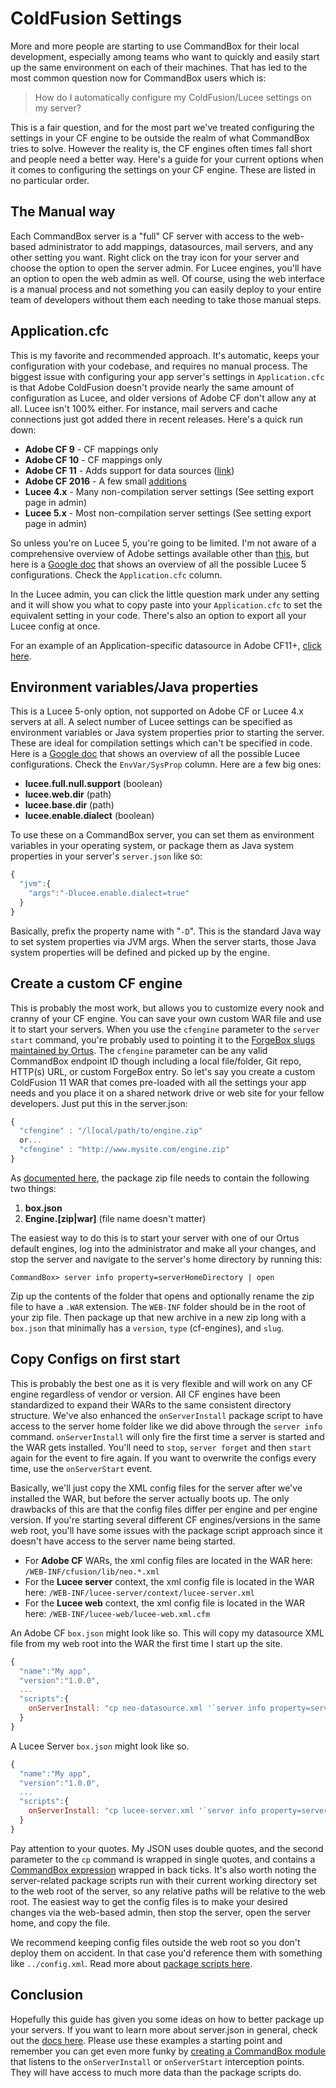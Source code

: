 # ColdFusion Settings

More and more people are starting to use CommandBox for their local development, especially among teams who want to quickly and easily start up the same environment on each of their machines.  That has led to the most common question now for CommandBox users which is:

> How do I automatically configure my ColdFusion/Lucee settings on my server?

This is a fair question, and for the most part we've treated configuring the settings in your CF engine to be outside the realm of what CommandBox tries to solve.  However the reality is, the CF engines often times fall short and people need a better way.  Here's a guide for your current options when it comes to configuring the settings on your CF engine.  These are listed in no particular order.

## The Manual way
Each CommandBox server is a "full" CF server with access to the web-based administrator to add mappings, datasources, mail servers, and any other setting you want.  Right click on the tray icon for your server and choose the option to open the server admin.  For Lucee engines, you'll have an option to open the web admin as well.  Of course, using the web interface is a manual process and not something you can easily deploy to your entire team of developers without them each needing to take those manual steps.  

## Application.cfc
This is my favorite and recommended approach.  It's automatic, keeps your configuration with your codebase, and requires no manual process.  The biggest issue with configuring your app server's settings in `Application.cfc` is that Adobe ColdFusion doesn't provide nearly the same amount of configuration as Lucee, and older versions of Adobe CF don't allow any at all.  Lucee isn't 100% either.  For instance, mail servers and cache connections just got added there in recent releases.  Here's a quick run down:

* **Adobe CF 9** - CF mappings only
* **Adobe CF 10** - CF mappings only
* **Adobe CF 11** - Adds support for data sources ([link](http://blogs.coldfusion.com/post.cfm/application-datasources-in-coldfusion))
* **Adobe CF 2016** - A few small [additions](http://cfdocs.org/application-cfc)
* **Lucee 4.x** - Many non-compilation server settings (See setting export page in admin)
* **Lucee 5.x** - Most non-compilation server settings (See setting export page in admin)

So unless you're on Lucee 5, you're going to be limited.  I'm not aware of a comprehensive overview of Adobe settings available other than [this](http://cfdocs.org/application-cfc), but here is a [Google doc](https://docs.google.com/spreadsheets/d/10s-nn_FsoSD_RiLwjYZICacCoC386SjkEGT3pOfBJVU/edit?usp=sharing) that shows an overview of all the possible Lucee 5 configurations.  Check the `Application.cfc` column.  

In the Lucee admin, you can click the little question mark under any setting and it will show you what to copy paste into your `Application.cfc` to set the equivalent setting in your code. There's also an option to export all your Lucee config at once.

For an example of an Application-specific datasource in Adobe CF11+, [click here](https://github.com/foundeo/cfml-security-training/blob/master/wwwroot/Application.cfc#L15-L22).

## Environment variables/Java properties
This is a Lucee 5-only option, not supported on Adobe CF or Lucee 4.x servers at all.  A select number of Lucee settings can be specified as environment variables or Java system properties prior to starting the server.  These are ideal for compilation settings which can't be specified in code.  Here is a [Google doc](https://docs.google.com/spreadsheets/d/10s-nn_FsoSD_RiLwjYZICacCoC386SjkEGT3pOfBJVU/edit?usp=sharing) that shows an overview of all the possible Lucee configurations.  Check the `EnvVar/SysProp` column.  Here are a few big ones:

* **lucee.full.null.support** (boolean)
* **lucee.web.dir** (path)
* **lucee.base.dir** (path)
* **lucee.enable.dialect** (boolean)

To use these on a CommandBox server, you can set them as environment variables in your operating system, or package them as Java system properties in your server's `server.json` like so:

```js
{
  "jvm":{
    "args":"-Dlucee.enable.dialect=true"
  }
}
```

Basically, prefix the property name with "`-D`".  This is the standard Java way to set system properties via JVM args.  When the server starts, those Java system properties will be defined and picked up by the engine.

## Create a custom CF engine
This is probably the most work, but allows you to customize every nook and cranny of your CF engine.  You can save your own custom WAR file and use it to start your servers.  When you use the `cfengine` parameter to the `server start` command, you're probably used to pointing it to the [ForgeBox slugs maintained by Ortus](https://www.forgebox.io/type/cf-engines).  The `cfengine` parameter can be any valid CommandBox endpoint ID though including a local file/folder, Git repo, HTTP(s) URL, or custom ForgeBox entry.  So let's say you create a custom ColdFusion 11 WAR that comes pre-loaded with all the settings your app needs and you place it on a shared network drive or web site for your fellow developers.  Just put this in the server.json:

```js
{
  "cfengine" : "/l[ocal/path/to/engine.zip"
  or...
  "cfengine" : "http://www.mysite.com/engine.zip"
}
```
As [documented here](https://ortus.gitbooks.io/commandbox-documentation/content/embedded_server/multi-engine_support.html), the package zip file needs to contain the following two things:

1. **box.json**
2. **Engine.[zip|war]** (file name doesn't matter)

The easiest way to do this is to start your server with one of our Ortus default engines, log into the administrator and make all your changes, and stop the server and navigate to the server's home directory by running this:
```
CommandBox> server info property=serverHomeDirectory | open
```

Zip up the contents of the folder that opens and optionally rename the zip file to have a `.WAR` extension.  The `WEB-INF` folder should be in the root of your zip file.  Then package up that new archive in a new zip long with a `box.json` that minimally has a `version`, `type` (cf-engines), and `slug`.

## Copy Configs on first start
This is probably the best one as it is very flexible and will work on any CF engine regardless of vendor or version.  All CF engines have been standardized to expand their WARs to the same consistent directory structure.  We've also enhanced the `onServerInstall` package script to have access to the server home folder like we did above through the `server info` command.  `onServerInstall` will only fire the first time a server is started and the WAR gets installed. You'll need to `stop`, `server forget` and then `start` again for the event to fire again.  If you want to overwrite the configs every time, use the `onServerStart` event.  

Basically, we'll just copy the XML config files for the server after we've installed the WAR, but before the server actually boots up.  The only drawbacks of this are that the config files differ per engine and per engine version.  If you're starting several different CF engines/versions in the same web root, you'll have some issues with the package script approach since it doesn't have access to the server name being started.

* For **Adobe CF** WARs, the xml config files are located in the WAR here: `/WEB-INF/cfusion/lib/neo.*.xml`
* For the **Lucee server** context, the xml config file is located in the WAR here: `/WEB-INF/lucee-server/context/lucee-server.xml`
* For the **Lucee web** context, the xml config file is located in the WAR here: `/WEB-INF/lucee-web/lucee-web.xml.cfm`

An Adobe CF `box.json` might look like so.  This will copy my datasource XML file from my web root into the WAR the first time I start up the site.
```js
{
  "name":"My app",
  "version":"1.0.0",
  ...
  "scripts":{
    onServerInstall: "cp neo-datasource.xml '`server info property=serverHomeDirectory`/WEB-INF/cfusion/lib/neo-datasource.xml'"
  }
}
```
A Lucee Server `box.json` might look like so.
```js
{
  "name":"My app",
  "version":"1.0.0",
  ...
  "scripts":{
    onServerInstall: "cp lucee-server.xml '`server info property=serverHomeDirectory`/WEB-INF/lucee-server/context/lucee-server.xml'"
  }
}
```

Pay attention to your quotes. My JSON uses double quotes, and the second parameter to the `cp` command is wrapped in single quotes, and contains a [CommandBox expression](https://ortus.gitbooks.io/commandbox-documentation/content/usage/parameters/expressions.html) wrapped in back ticks.  It's also worth noting the server-related package scripts run with their current working directory set to the web root of the server, so any relative paths will be relative to the web root.  The easiest way to get the config files is to make your desired changes via the web-based admin, then stop the server, open the server home, and copy the file.

We recommend keeping config files outside the web root so you don't deploy them on accident.  In that case you'd reference them with something like `../config.xml`.  Read more about [package scripts here](https://ortus.gitbooks.io/commandbox-documentation/content/developing/interceptors/interceptor_based_cli_scripts.html).

## Conclusion
Hopefully this guide has given you some ideas on how to better package up your servers.  If you want to learn more about server.json in general, check out the [docs here](https://ortus.gitbooks.io/commandbox-documentation/content/embedded_server/serverJSON/serverjson.html).  Please use these examples a starting point and remember you can get even more funky by [creating a CommandBox module](https://ortus.gitbooks.io/commandbox-documentation/content/developing/modules/developing_modules.html) that listens to the `onServerInstall` or `onServerStart` interception points.  They will have access to much more data than the package scripts do.  

